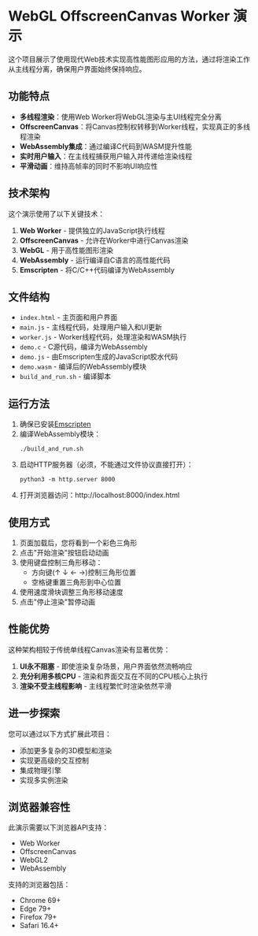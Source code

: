 # WebGL OffscreenCanvas Worker 演示

这个项目展示了使用现代Web技术实现高性能图形应用的方法，通过将渲染工作从主线程分离，确保用户界面始终保持响应。

## 功能特点

- **多线程渲染**：使用Web Worker将WebGL渲染与主UI线程完全分离
- **OffscreenCanvas**：将Canvas控制权转移到Worker线程，实现真正的多线程渲染
- **WebAssembly集成**：通过编译C代码到WASM提升性能
- **实时用户输入**：在主线程捕获用户输入并传递给渲染线程
- **平滑动画**：维持高帧率的同时不影响UI响应性

## 技术架构

这个演示使用了以下关键技术：

1. **Web Worker** - 提供独立的JavaScript执行线程
2. **OffscreenCanvas** - 允许在Worker中进行Canvas渲染
3. **WebGL** - 用于高性能图形渲染
4. **WebAssembly** - 运行编译自C语言的高性能代码
5. **Emscripten** - 将C/C++代码编译为WebAssembly

## 文件结构

- `index.html` - 主页面和用户界面
- `main.js` - 主线程代码，处理用户输入和UI更新
- `worker.js` - Worker线程代码，处理渲染和WASM执行
- `demo.c` - C源代码，编译为WebAssembly
- `demo.js` - 由Emscripten生成的JavaScript胶水代码
- `demo.wasm` - 编译后的WebAssembly模块
- `build_and_run.sh` - 编译脚本

## 运行方法

1. 确保已安装[Emscripten](https://emscripten.org/docs/getting_started/downloads.html)
2. 编译WebAssembly模块：
   ```
   ./build_and_run.sh
   ```
3. 启动HTTP服务器（必须，不能通过文件协议直接打开）：
   ```
   python3 -m http.server 8000
   ```
4. 打开浏览器访问：http://localhost:8000/index.html

## 使用方式

1. 页面加载后，您将看到一个彩色三角形
2. 点击"开始渲染"按钮启动动画
3. 使用键盘控制三角形移动：
   - 方向键(↑ ↓ ← →)控制三角形位置
   - 空格键重置三角形到中心位置
4. 使用速度滑块调整三角形移动速度
5. 点击"停止渲染"暂停动画

## 性能优势

这种架构相较于传统单线程Canvas渲染有显著优势：

1. **UI永不阻塞** - 即使渲染复杂场景，用户界面依然流畅响应
2. **充分利用多核CPU** - 渲染和界面交互在不同的CPU核心上执行
3. **渲染不受主线程影响** - 主线程繁忙时渲染依然平滑

## 进一步探索

您可以通过以下方式扩展此项目：

- 添加更多复杂的3D模型和渲染
- 实现更高级的交互控制
- 集成物理引擎
- 实现多实例渲染

## 浏览器兼容性

此演示需要以下浏览器API支持：
- Web Worker
- OffscreenCanvas
- WebGL2
- WebAssembly

支持的浏览器包括：
- Chrome 69+
- Edge 79+
- Firefox 79+
- Safari 16.4+


